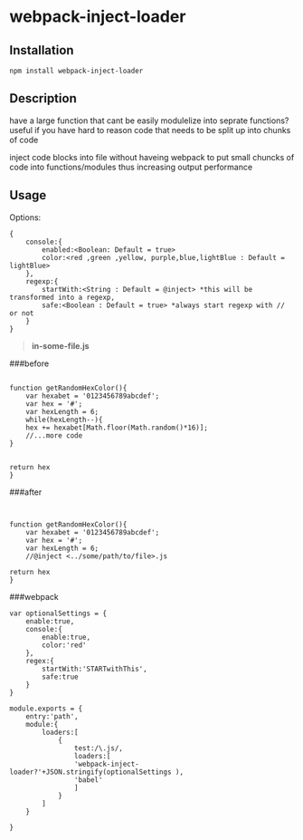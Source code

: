 # webpack-inject-loader
Installation
-------------
```
npm install webpack-inject-loader
```
Description
-------------
have a large function that cant be easily modulelize into seprate functions? 
useful if you have hard to reason code that needs to be split up into chunks of code

inject code blocks into file without haveing webpack to put small chuncks of code into functions/modules thus increasing output performance

Usage
-------------
Options:
```
{
	console:{
		enabled:<Boolean: Default = true> 
		color:<red ,green ,yellow, purple,blue,lightBlue : Default = lightBlue>
	},
	regexp:{
		startWith:<String : Default = @inject> *this will be transformed into a regexp,
		safe:<Boolean : Default = true> *always start regexp with // or not
	}
}
```
> **in-some-file.js**


###before
```

function getRandomHexColor(){
	var hexabet = '0123456789abcdef';
	var hex = '#';
	var hexLength = 6;
	while(hexLength--){
	hex += hexabet[Math.floor(Math.random()*16)];
	//...more code 
}
	
	
return hex
}
```
###after
```


function getRandomHexColor(){
	var hexabet = '0123456789abcdef';
	var hex = '#';
	var hexLength = 6;
	//@inject <../some/path/to/file>.js
	
return hex
}
```
###webpack
```
var optionalSettings = {
	enable:true,
	console:{
		enable:true,
		color:'red'
	},
	regex:{
		startWith:'STARTwithThis',
		safe:true
	}
}

module.exports = {
	entry:'path',
	module:{
		loaders:[
			{
				test:/\.js/,
				loaders:[
				'webpack-inject-loader?'+JSON.stringify(optionalSettings ),
				'babel'
				]
			}
		]
	}

}
```
